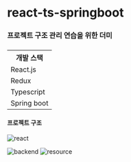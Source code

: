 # react-ts-springboot

<h3>프로젝트 구조 관리 연습을 위한 더미 <h3/>
<table>
  <th>개발 스택</th>
  <tr>
    <td>React.js</td>
  </tr>
  <tr>
    <td>Redux</td>
  </tr>
  <tr>
    <td>Typescript</td>
  </tr>
  <tr>
    <td>Spring boot</td>
  </tr>
  
</table>

<h4>프로젝트 구조</h4>

![react](https://user-images.githubusercontent.com/61627831/178397462-3be2a1f8-40a1-4b85-aa75-b41155f146fe.png)

![backend](https://user-images.githubusercontent.com/61627831/178397460-099a53b9-7935-4994-8e94-b3baa3bd6500.png)
![resource](https://user-images.githubusercontent.com/61627831/178397463-811772c9-3e84-49a1-9862-3e4950549e41.png)

